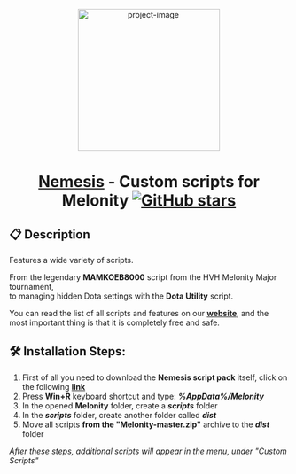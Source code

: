 
<p align="center"><img width="256.5" height="256" src="https://github.com/nofrfa/Melonity/assets/72886464/dab6f79b-f890-468d-adbe-33b8369379b5" alt="project-image"></p>

<h1 align="center" id="title"><a href="https://melonity.ru">Nemesis</a> - Custom scripts for Melonity 
  <a href="https://github.com/nofrfa/Melonity/stargazers">
    <img src="https://img.shields.io/github/stars/nofrfa/Melonity.svg?style=flat" alt="GitHub stars">
  </a>
</h1>

<h2 id="description">📋 Description</h2>

Features a wide variety of scripts. 

From the legendary <b>MAMKOEB8000</b> script from the HVH Melonity Major tournament,<br>
to managing hidden Dota settings with the <b>Dota Utility</b> script.

You can read the list of all scripts and features on our [**website**](https://melonity.ru/scripts), and the most important thing is that it is completely free and safe.

<h2 id="installation">🛠️ Installation Steps:</h2>

1. First of all you need to download the **Nemesis script pack** itself, click on the following [**link**](https://github.com/nofrfa/Melonity/archive/refs/heads/master.zip)
2. Press **Win+R** keyboard shortcut and type: **_%AppData%/Melonity_**
3. In the opened **Melonity** folder, create a **_scripts_** folder
4. In the **_scripts_** folder, create another folder called **_dist_**
5. Move all scripts **from the "Melonity-master.zip"** archive to the **_dist_** folder

_After these steps, additional scripts will appear in the menu, under "Custom Scripts"_
